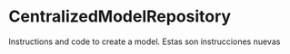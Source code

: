 # CentralizedModelRepository

Instructions and code to create a model.
Estas son instrucciones nuevas